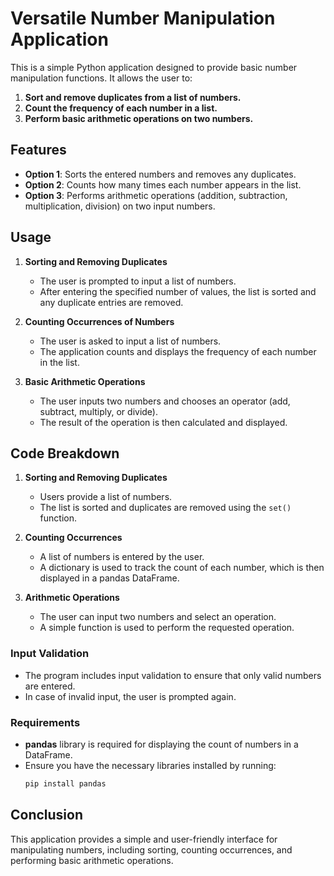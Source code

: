 # Versatile Number Manipulation Application

This is a simple Python application designed to provide basic number manipulation functions. It allows the user to:

1. **Sort and remove duplicates from a list of numbers.**
2. **Count the frequency of each number in a list.**
3. **Perform basic arithmetic operations on two numbers.**

## Features

- **Option 1**: Sorts the entered numbers and removes any duplicates.
- **Option 2**: Counts how many times each number appears in the list.
- **Option 3**: Performs arithmetic operations (addition, subtraction, multiplication, division) on two input numbers.

## Usage

1. **Sorting and Removing Duplicates**
    - The user is prompted to input a list of numbers.
    - After entering the specified number of values, the list is sorted and any duplicate entries are removed.

2. **Counting Occurrences of Numbers**
    - The user is asked to input a list of numbers.
    - The application counts and displays the frequency of each number in the list.

3. **Basic Arithmetic Operations**
    - The user inputs two numbers and chooses an operator (add, subtract, multiply, or divide).
    - The result of the operation is then calculated and displayed.

## Code Breakdown

1. **Sorting and Removing Duplicates**
    - Users provide a list of numbers.
    - The list is sorted and duplicates are removed using the `set()` function.

2. **Counting Occurrences**
    - A list of numbers is entered by the user.
    - A dictionary is used to track the count of each number, which is then displayed in a pandas DataFrame.

3. **Arithmetic Operations**
    - The user can input two numbers and select an operation.
    - A simple function is used to perform the requested operation.


### Input Validation

- The program includes input validation to ensure that only valid numbers are entered.
- In case of invalid input, the user is prompted again.

### Requirements

- **pandas** library is required for displaying the count of numbers in a DataFrame.
- Ensure you have the necessary libraries installed by running:
    ```bash
    pip install pandas
    ```

## Conclusion

This application provides a simple and user-friendly interface for manipulating numbers, including sorting, counting occurrences, and performing basic arithmetic operations.

